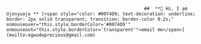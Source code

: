                                                        ##  **👋 Hi, I am Ujenyuojo ** [<span style="color: #0074D9; text-decoration: underline; border: 2px solid transparent; transition: border-color 0.2s;" onmouseover="this.style.borderColor='#0074D9'" onmouseout="this.style.borderColor='transparent'">email me</span>](mailto:egwudaprecious@gmail.com)


<!--
**Ujenyhu/Ujenyhu** is a ✨ _special_ ✨ repository because its `README.md` (this file) appears on your GitHub profile.

Here are some ideas to get you started:

- 🔭 I’m currently working on ...
- 🌱 I’m currently learning ...
- 👯 I’m looking to collaborate on ...
- 🤔 I’m looking for help with ...
- 💬 Ask me about ...
- 📫 How to reach me: ...
- 😄 Pronouns: ...
- ⚡ Fun fact: ...
-->
